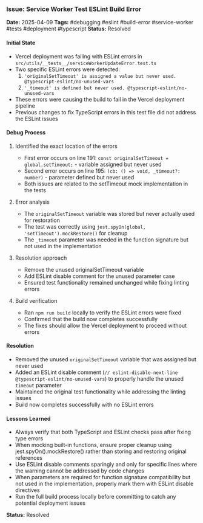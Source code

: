 ### Issue: Service Worker Test ESLint Build Error
**Date:** 2025-04-09
**Tags:** #debugging #eslint #build-error #service-worker #tests #deployment #typescript
**Status:** Resolved

#### Initial State
- Vercel deployment was failing with ESLint errors in `src/utils/__tests__/serviceWorkerUpdateError.test.ts`
- Two specific ESLint errors were detected:
  1. `'originalSetTimeout' is assigned a value but never used. @typescript-eslint/no-unused-vars`
  2. `'_timeout' is defined but never used. @typescript-eslint/no-unused-vars`
- These errors were causing the build to fail in the Vercel deployment pipeline
- Previous changes to fix TypeScript errors in this test file did not address the ESLint issues

#### Debug Process
1. Identified the exact location of the errors
   - First error occurs on line 191: `const originalSetTimeout = global.setTimeout;` - variable assigned but never used
   - Second error occurs on line 195: `(cb: () => void, _timeout?: number)` - parameter defined but never used
   - Both issues are related to the setTimeout mock implementation in the tests

2. Error analysis
   - The `originalSetTimeout` variable was stored but never actually used for restoration
   - The test was correctly using `jest.spyOn(global, 'setTimeout').mockRestore()` for cleanup
   - The `_timeout` parameter was needed in the function signature but not used in the implementation

3. Resolution approach
   - Remove the unused originalSetTimeout variable
   - Add ESLint disable comment for the unused parameter case
   - Ensured test functionality remained unchanged while fixing linting errors

4. Build verification
   - Ran `npm run build` locally to verify the ESLint errors were fixed
   - Confirmed that the build now completes successfully
   - The fixes should allow the Vercel deployment to proceed without errors

#### Resolution
- Removed the unused `originalSetTimeout` variable that was assigned but never used
- Added an ESLint disable comment (`// eslint-disable-next-line @typescript-eslint/no-unused-vars`) to properly handle the unused `timeout` parameter
- Maintained the original test functionality while addressing the linting issues
- Build now completes successfully with no ESLint errors

#### Lessons Learned
- Always verify that both TypeScript and ESLint checks pass after fixing type errors
- When mocking built-in functions, ensure proper cleanup using jest.spyOn().mockRestore() rather than storing and restoring original references
- Use ESLint disable comments sparingly and only for specific lines where the warning cannot be addressed by code changes
- When parameters are required for function signature compatibility but not used in the implementation, properly mark them with ESLint disable directives
- Run the full build process locally before committing to catch any potential deployment issues

**Status:** Resolved